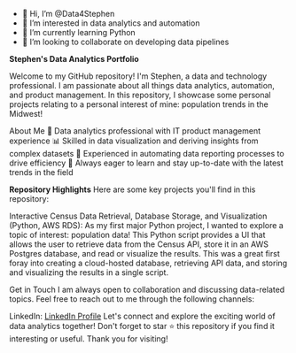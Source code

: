 - 👋 Hi, I’m @Data4Stephen
- 👀 I’m interested in data analytics and automation
- 🌱 I’m currently learning Python
- 💞️ I’m looking to collaborate on developing data pipelines

**Stephen's Data Analytics Portfolio**

Welcome to my GitHub repository! I'm Stephen, a data and technology professional. I am passionate about all things data analytics, automation, and product management. In this repository, I showcase some personal projects relating to a personal interest of mine: population trends in the Midwest!

About Me
💼 Data analytics professional with IT product management experience
📊 Skilled in data visualization and deriving insights from complex datasets
🤖 Experienced in automating data reporting processes to drive efficiency
🌱 Always eager to learn and stay up-to-date with the latest trends in the field

**Repository Highlights**
Here are some key projects you'll find in this repository:

Interactive Census Data Retrieval, Database Storage, and Visualization (Python, AWS RDS): As my first major Python project, I wanted to explore a topic of interest: population data!  This Python script provides a UI that allows the user to retrieve data from the Census API, store it in an AWS Postgres database, and read or visualize the results.  This was a great first foray into creating a cloud-hosted database, retrieving API data, and storing and visualizing the results in a single script. 

Get in Touch
I am always open to collaboration and discussing data-related topics. Feel free to reach out to me through the following channels:

LinkedIn: [LinkedIn Profile](https://www.linkedin.com/in/stephenjeffirs/)
Let's connect and explore the exciting world of data analytics together! Don't forget to star ⭐️ this repository if you find it interesting or useful. Thank you for visiting!


<!---
Data4Stephen/Data4Stephen is a ✨ special ✨ repository because its `README.md` (this file) appears on your GitHub profile.
You can click the Preview link to take a look at your changes.
--->
